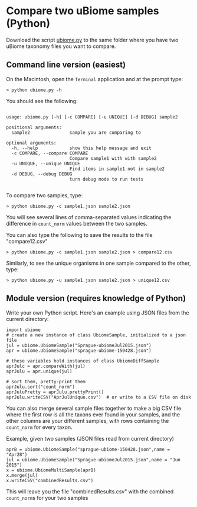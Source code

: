 # Compare two uBiome samples (Python)

Download the script [ubiome.py](../ubiome.py) to the same folder where you have two uBiome taxonomy files you want to compare. 

## Command line version (easiest)

On the Macintosh, open the ```Terminal``` application and at the prompt type:

```
> python ubiome.py -h
```

You should see the following:

```

usage: ubiome.py [-h] [-c COMPARE] [-u UNIQUE] [-d DEBUG] sample2

positional arguments:
  sample2               sample you are comparing to

optional arguments:
  -h, --help            show this help message and exit
  -c COMPARE, --compare COMPARE
                        Compare sample1 with with sample2
  -u UNIQUE, --unique UNIQUE
                        Find items in sample1 not in sample2
  -d DEBUG, --debug DEBUG
                        turn debug mode to run tests
                        
```

To compare two samples, type:

```
> python ubiome.py -c sample1.json sample2.json

```

You will see several lines of comma-separated values indicating the difference in `count_norm` values between the two samples.

You can also type the following to save the results to the file "compare12.csv"

```
> python ubiome.py -c sample1.json sample2.json > compare12.csv

```

Similarly, to see the unique organisms in one sample compared to the other, type:

```
> python ubiome.py -u sample1.json sample2.json > unique12.csv

```

## Module version (requires knowledge of Python)

Write your own Python script. Here's an example using JSON files from the current directory:

	import ubiome
	# create a new instance of class UbiomeSample, initialized to a json file
	jul = ubiome.UbiomeSample("Sprague-ubiomeJul2015.json")
	apr = ubiome.UbiomeSample("sprague-ubiome-150428.json")

	# these variables hold instances of class UbiomeDiffSample
	aprJulc = apr.compareWith(jul)
	aprJulu = apr.unique(jul)

	# sort them, pretty-print them
	aprJulu.sort("count_norm")
	aprJuluPretty = aprJulu.prettyPrint() 
	aprJulu.writeCSV("AprJulUnique.csv")  # or write to a CSV file on disk


You can also merge several sample files together to make a big CSV file where the first row is all the taxons ever found in your samples, and the other columns are your different samples, with rows containing the `count_norm` for every taxon.  

Example, given two samples (JSON files read from current directory)

	aprB = ubiome.UbiomeSample("sprague-ubiome-150428.json",name = "Apr28")
    jul = ubiome.UbiomeSample("Sprague-ubiomeJul2015.json",name = "Jun 2015")
    x = ubiome.UbiomeMultiSample(aprB)
    x.merge(jul)
    x.writeCSV("combinedResults.csv")
    
This will leave you the file "combinedResults.csv" with the combined `count_norm`s for your two samples






